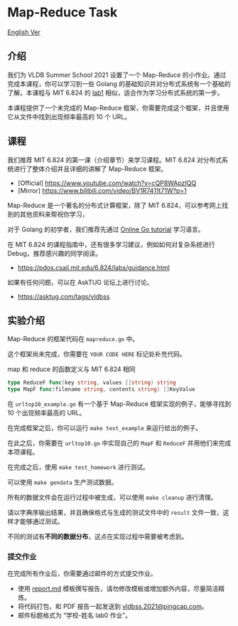 # Map-Reduce Task

[English Ver](./README.md)

## 介绍

我们为 VLDB Summer School 2021 设置了一个 Map-Reduce 的小作业。通过完成本课程，你可以学习到一些 Golang 的基础知识并对分布式系统有一个基础的了解。本课程与 MIT 6.824 的 [lab1](https://pdos.csail.mit.edu/6.824/labs/lab-mr.html) 相似，适合作为学习分布式系统的第一步。

本课程提供了一个未完成的 Map-Reduce 框架，你需要完成这个框架，并且使用它从文件中找到出现频率最高的 10 个 URL。

## 课程

我们推荐 MIT 6.824 的第一课（介绍章节）来学习课程。MIT 6.824 对分布式系统进行了整体介绍并且详细的讲解了 Map-Reduce 框架。

- [Official] https://www.youtube.com/watch?v=cQP8WApzIQQ
- [Mirror] https://www.bilibili.com/video/BV1R7411t71W?p=1

Map-Reduce 是一个著名的分布式计算框架，除了 MIT 6.824，可以参考网上找到的其他资料来帮祝你学习，

对于 Golang 的初学者，我们推荐先通过 [Online Go tutorial](https://tour.golang.org/) 学习语言。

在 MIT 6.824 的课程指南中，还有很多学习建议，例如如何对复杂系统进行 Debug，推荐感兴趣的同学阅读。

- https://pdos.csail.mit.edu/6.824/labs/guidance.html

如果有任何问题，可以在 AskTUG 论坛上进行讨论。

- https://asktug.com/tags/vldbss

## 实验介绍

Map-Reduce 的框架代码在 `mapreduce.go` 中。

这个框架尚未完成，你需要在 `YOUR CODE HERE` 标记处补充代码。

map 和 reduce 的函数定义与 MIT 6.824 相同

```go
type ReduceF func(key string, values []string) string
type MapF func(filename string, contents string) []KeyValue
```

在 `urltop10_example.go` 有一个基于 Map-Reduce 框架实现的例子，能够寻找到 10 个出现频率最高的 URL。

在完成框架之后，你可以运行 `make test_example` 来运行给出的例子。

在此之后，你需要在 `urltop10.go` 中实现自己的 `MapF` 和 `ReduceF` 并用他们来完成本项课程。

在完成之后，使用 `make test_homework` 进行测试。

可以使用 `make gendata` 生产测试数据。

所有的数据文件会在运行过程中被生成，可以使用 `make cleanup` 进行清理。

请以字典序输出结果，并且确保格式与生成的测试文件中的 `result` 文件一致，这样才能够通过测试。

不同的测试有**不同的数据分布**，这点在实现过程中需要被考虑到。

### 提交作业

在完成所有作业后，你需要通过邮件的方式提交作业。

- 使用 [report.md](./report.md) 模板撰写报告，请勿修改模板或增加额外内容，尽量简洁精炼。
- 将代码打包，和 PDF 报告一起发送到 vldbss.2021@pingcap.com。
- 邮件标题格式为 “学校-姓名 lab0 作业”。
